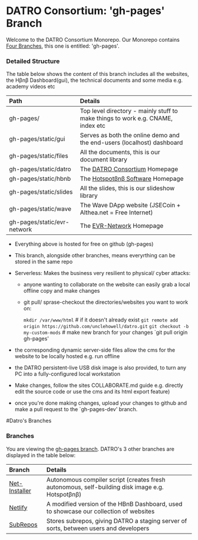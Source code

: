 # DATRO Consortium: 'gh-pages' Branch 

Welcome to the DATRO Consortium Monorepo.
Our Monorepo contains  [Four Branches](#Branches), this one is entitled: 'gh-pages'.

### Detailed Structure

The table below shows the content of this branch includes all the websites, the Hβnβ Dashboard(gui), the technical documents and some media e.g. academy videos etc
    
| Path                      | Details                                                                             |
|:--------------------------|:------------------------------------------------------------------------------------|
|gh-pages/                  | Top level directory - mainly stuff to make things to work e.g. CNAME, index etc     |
|gh-pages/static/gui        | Serves as both the online demo and the end-users (localhost) dashboard              |
|gh-pages/static/files      | All the documents, this is our document library                                     |
|gh-pages/static/datro      | The [DATRO Consortium](https://datro.world "DATRO Consortium") Homepage             |
|gh-pages/static/hbnb       | The [Hotspotβnβ Software](https://hbnb.datro.world "Hotspotβnβ Software") Homepage  |
|gh-pages/static/slides     | All the slides, this is our slideshow library                                       |
|gh-pages/static/wave       | The Wave DApp website (JSECoin + Althea.net = Free Internet)                        |
|gh-pages/static/evr-network| The [EVR-Network](https://evr-network.datro.world "EVR-Network") Homepage           |


  - Everything above is hosted for free on github (gh-pages)
  - This branch, alongside other branches, means everyrthing can be stored in the same repo
  - Serverless: Makes the business very resilient to physical/ cyber attacks:
     - anyone wanting to collaborate on the website can easily grab a local offline copy and make changes
     - git pull/ sprase-checkout the directories/websites you want to work on:

         `mkdir /var/www/html` # if it doesn't already exist
         `git remote add origin https://github.com/unclehowell/datro.git`
         `git checkout -b my-custom-mods` # make new branch for your changes
         `git pull origin gh-pages'

  - the corresponding dynamic server-side files allow the cms for the website to be locally hosted e.g. run offline
  - the DATRO persistent-live USB disk image is also provided, to turn any PC into a fully-configured local workstation
  - Make changes, follow the sites COLLABORATE.md guide e.g. directly edit the source code or use the cms and its html export feature)
  - once you're done making changes, upload your changes to github and make a pull request to the `gh-pages-dev' branch.

#Datro's Branches

### Branches

You are viewing the [gh-pages branch](https://github.com/unclehowell/datro/tree/gh-pages "gh-pages branch").
DATRO's 3 other branches are displayed in the table below:

| Branch                    | Details                                                                             |
|:--------------------------|:------------------------------------------------------------------------------------|
|[Net-Installer](https://github.com/unclehowell/datro/tree/net-installer "DATRO Net-Installer Branch") | Autonomous compiler script (creates fresh autonomous, self-building disk image e.g. Hotspotβnβ) |
|[Netlify](https://github.com/unclehowell/datro/tree/netlify "DATRO Netlify Branch") | A modified version of the HBnB Dashboard, used to showcase our collection of websites |
|[SubRepos](https://github.com/unclehowell/datro/tree/subrepos "DATRO SubRepos Branch") | Stores subrepos, giving DATRO a staging server of sorts, between users and developers |

 


  
  
    
      
        
          
    
  

